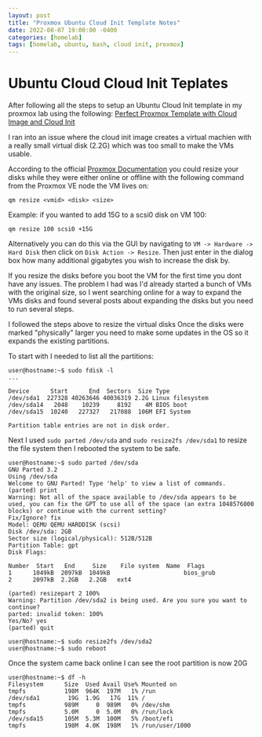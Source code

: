 ```yaml
---
layout: post
title: "Proxmox Ubuntu Cloud Init Template Notes"
date: 2022-08-07 19:00:00 -0400
categories: [homelab]
tags: [homelab, ubuntu, bash, cloud init, proxmox]
---
```


# Ubuntu Cloud Cloud Init Teplates
After following all the steps to setup an Ubuntu Cloud Init template in my proxmox lab using the following: [Perfect Proxmox Template with Cloud Image and Cloud Init](https://www.youtube.com/watch?v=shiIi38cJe4)

I ran into an issue where the cloud init image creates a virtual machien with a really small virtual disk (2.2G) which was too small to make the VMs usable.

According to the official [Proxmox Documentation](https://pve.proxmox.com/wiki/Resize_disks) you could resize your disks while they were either online or offline with the following command from the Proxmox VE node the VM lives on:
```shell
qm resize <vmid> <disk> <size>
```
Example: if you wanted to add 15G to a scsi0 disk on VM 100:
```shell
qm resize 100 scsi0 +15G
```

Alternatively you can do this via the GUI by navigating to `VM -> Hardware -> Hard Disk` then click on `Disk Action -> Resize`. Then just enter in the dialog box how many additional gigabytes you wish to increase the disk by. 

If you resize the disks before you boot the VM for the first time you dont have any issues. The problem I had was I'd already started a bunch of VMs with the original size, so I went searching online for a way to expand the VMs disks and found several posts about expanding the disks but you need to run several steps. 

I followed the steps above to resize the virtual disks Once the disks were marked "physically" larger you need to make some updates in the OS so it expands the existing partitions. 

To start with I needed to list all the partitions: 
```shell
user@hostname:~$ sudo fdisk -l
...

Device      Start      End  Sectors  Size Type
/dev/sda1  227328 40263646 40036319 2.2G Linux filesystem
/dev/sda14   2048    10239     8192    4M BIOS boot
/dev/sda15  10240   227327   217088  106M EFI System

Partition table entries are not in disk order.
```

Next I used `sudo parted /dev/sda` and `sudo resize2fs /dev/sda1` to resize the file system then I rebooted the system to be safe. 
```shell
user@hostname:~$ sudo parted /dev/sda
GNU Parted 3.2
Using /dev/sda
Welcome to GNU Parted! Type 'help' to view a list of commands.
(parted) print                                                          
Warning: Not all of the space available to /dev/sda appears to be used, you can fix the GPT to use all of the space (an extra 1048576000
blocks) or continue with the current setting?
Fix/Ignore? fix                                                         
Model: QEMU QEMU HARDDISK (scsi)
Disk /dev/sda: 2GB
Sector size (logical/physical): 512B/512B
Partition Table: gpt
Disk Flags:

Number  Start   End     Size    File system  Name  Flags
1      1049kB  2097kB  1049kB                     bios_grub
2      2097kB  2.2GB   2.2GB   ext4

(parted) resizepart 2 100%                                              
Warning: Partition /dev/sda2 is being used. Are you sure you want to continue?
parted: invalid token: 100%                                              
Yes/No? yes
(parted) quit

user@hostname:~$ sudo resize2fs /dev/sda2
user@hostname:~$ sudo reboot
```

Once the system came back online I can see the root partition is now 20G
```shell
user@hostname:~$ df -h
Filesystem      Size  Used Avail Use% Mounted on
tmpfs           198M  964K  197M   1% /run
/dev/sda1        19G  1.9G   17G  11% /
tmpfs           989M     0  989M   0% /dev/shm
tmpfs           5.0M     0  5.0M   0% /run/lock
/dev/sda15      105M  5.3M  100M   5% /boot/efi
tmpfs           198M  4.0K  198M   1% /run/user/1000
```